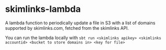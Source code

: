 # skimlinks-lambda

A lambda function to periodically update a file in S3 with a list of domains supported by skimlinks.com, fetched from the skimlinks API.

You can run the lambda locally with `sbt run <skimlinks apikey> <skimlinks accountid> <bucket to store domains in> <key for file>`